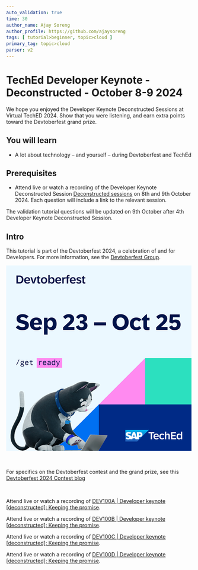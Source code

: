 ```yaml
---
auto_validation: true
time: 30
author_name: Ajay Soreng
author_profile: https://github.com/ajaysoreng
tags: [ tutorial>beginner, topic>cloud ]
primary_tag: topic>cloud
parser: v2
---
```

  
# TechEd Developer Keynote - Deconstructed - October 8-9 2024

<!-- description --> We hope you enjoyed the Developer Keynote Deconstructed Sessions at Virtual TechED 2024. Show that you were listening, and earn extra points toward the Devtoberfest grand prize. 
 
## You will learn
- A lot about technology – and yourself – during Devtoberfest and TechEd

## Prerequisites
- Attend live or watch a recording of the Developer Keynote Deconstructed Session [Deconstructed sessions](https://www.sap.com/events/teched/virtual/flow/sap/te24/catalog/page/catalog?tab.day=20241008&search.sessiontype=1723201823689001x3JQ) on 8th and 9th October 2024. Each question will include a link to the relevant session. 

The validation tutorial questions will be updated on 9th October after 4th Developer Keynote Deconstructed Session.


## Intro
This tutorial is part of the Devtoberfest 2024, a celebration of and for Developers. For more information, see the [Devtoberfest Group](https://groups.community.sap.com/t5/devtoberfest/gh-p/Devtoberfest).

![Devtoberfest](promo-image-kasimir-square.png)



&nbsp;

For specifics on the Devtoberfest contest and the grand prize, see this [Devtoberfest 2024 Contest blog](https://community.sap.com/t5/devtoberfest-blog-posts/devtoberfest-2024-contest/ba-p/13781593)

&nbsp;



Attend live or watch a recording of [DEV100A | Developer keynote [deconstructed]: Keeping the promise](https://www.sap.com/events/teched/virtual/flow/sap/te24/catalog/page/catalog/session/1723227572954001ZlyL). 

Attend live or watch a recording of [DEV100B | Developer keynote [deconstructed]: Keeping the promise](https://www.sap.com/events/teched/virtual/flow/sap/te24/catalog/page/catalog/session/1723584532995001g7Xm). 

Attend live or watch a recording of [DEV100C | Developer keynote [deconstructed]: Keeping the promise](https://www.sap.com/events/teched/virtual/flow/sap/te24/catalog/page/catalog/session/1723584818582001sYFr). 

Attend live or watch a recording of [DEV100D | Developer keynote [deconstructed]: Keeping the promise](https://www.sap.com/events/teched/virtual/flow/sap/te24/catalog/page/catalog/session/1723584989965001WvJF).  



